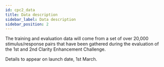 ```yaml
---
id: cpc2_data
title: Data description
sidebar_label: Data description
sidebar_position: 2
---
```


The training and evaluation data will come from a set of over 20,000 stimulus/response pairs that have been gathered during the evaluation of the 1st and 2nd Clarity Enhancement Challenge.

Details to appear on launch date, 1st March.
